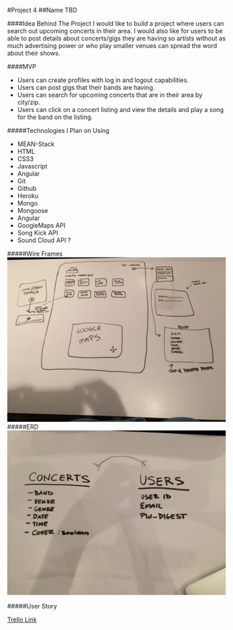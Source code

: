 #Project 4
##Name TBD

####Idea Behind The Project
I would like to build a project where users can search out upcoming concerts in their area. I would also like for users to be able to post details about concerts/gigs they are having so artists without as much advertising power or who play smaller venues can spread the word about their shows. 

####MVP
* Users can create profiles with log in and logout capabilities.
* Users can post gigs that their bands are having.
* Users can search for upcoming concerts that are in their area by city/zip.
* Users can click on a concert listing and view the details and play a song for the band on the listing.


#####Technologies I Plan on Using
* MEAN-Stack   
* HTML
* CSS3
* Javascript
* Angular
* Git
* Github
* Heroku
* Mongo
* Mongoose
* Angular
* GoogleMaps API
* Song Kick API
* Sound Cloud API ?


#####Wire Frames
![](assets/IMG_1844.JPG)
#####ERD
![](assets/IMG_1843.JPG)

#####User Story

[Trello Link](https://trello.com/b/aLlvQgBP/project-4)
